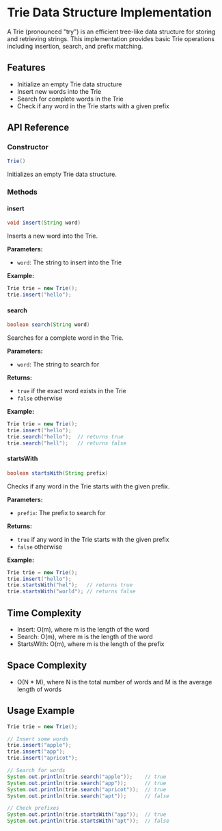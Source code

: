 # Trie Data Structure Implementation

A Trie (pronounced "try") is an efficient tree-like data structure for storing and retrieving strings. This implementation provides basic Trie operations including insertion, search, and prefix matching.

## Features

- Initialize an empty Trie data structure
- Insert new words into the Trie
- Search for complete words in the Trie
- Check if any word in the Trie starts with a given prefix

## API Reference

### Constructor

```java
Trie()
```

Initializes an empty Trie data structure.

### Methods

#### insert

```java
void insert(String word)
```

Inserts a new word into the Trie.

**Parameters:**
- `word`: The string to insert into the Trie

**Example:**
```java
Trie trie = new Trie();
trie.insert("hello");
```

#### search

```java
boolean search(String word)
```

Searches for a complete word in the Trie.

**Parameters:**
- `word`: The string to search for

**Returns:**
- `true` if the exact word exists in the Trie
- `false` otherwise

**Example:**
```java
Trie trie = new Trie();
trie.insert("hello");
trie.search("hello");  // returns true
trie.search("hell");   // returns false
```

#### startsWith

```java
boolean startsWith(String prefix)
```

Checks if any word in the Trie starts with the given prefix.

**Parameters:**
- `prefix`: The prefix to search for

**Returns:**
- `true` if any word in the Trie starts with the given prefix
- `false` otherwise

**Example:**
```java
Trie trie = new Trie();
trie.insert("hello");
trie.startsWith("hel");   // returns true
trie.startsWith("world"); // returns false
```

## Time Complexity

- Insert: O(m), where m is the length of the word
- Search: O(m), where m is the length of the word
- StartsWith: O(m), where m is the length of the prefix

## Space Complexity

- O(N * M), where N is the total number of words and M is the average length of words

## Usage Example

```java
Trie trie = new Trie();

// Insert some words
trie.insert("apple");
trie.insert("app");
trie.insert("apricot");

// Search for words
System.out.println(trie.search("apple"));    // true
System.out.println(trie.search("app"));      // true
System.out.println(trie.search("apricot"));  // true
System.out.println(trie.search("apt"));      // false

// Check prefixes
System.out.println(trie.startsWith("app"));  // true
System.out.println(trie.startsWith("apt"));  // false
```
